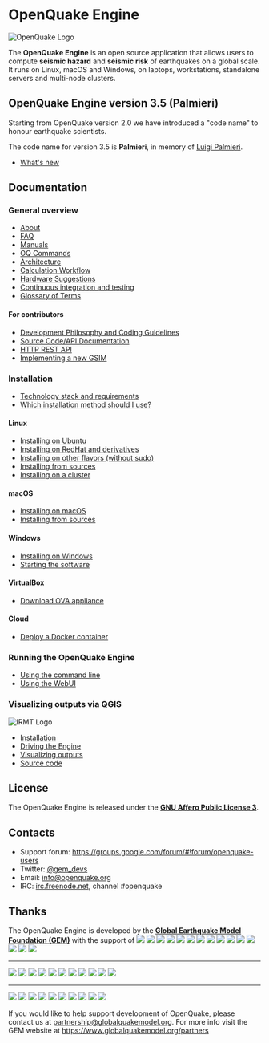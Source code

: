 # OpenQuake Engine

![OpenQuake Logo](https://github.com/gem/oq-infrastructure/raw/master/logos/oq-logo.png)

The **OpenQuake Engine** is an open source application that allows users to compute **seismic hazard** and **seismic risk** of earthquakes on a global scale. It runs on Linux, macOS and Windows, on laptops, workstations, standalone servers and multi-node clusters.

<!-- GEM BEGIN: apply the following patch with the proper values for the next release
-[![Build Status](https://travis-ci.org/gem/oq-engine.svg?branch=master)](https://travis-ci.org/gem/oq-engine)
 
-### Current stable
+## OpenQuake Engine version 2.6 (Gutenberg)
 
-Current stable version is the **OpenQuake Engine 2.5** 'Fourier'. The documentation is available at https://github.com/gem/oq-engine/tree/engine-2.5#openquake-engine.
-* [What's new](https://github.com/gem/oq-engine/blob/engine-2.5/doc/whats-new.md)
-
+Starting from OpenQuake version 2.0 we have introduced a "code name" to honour earthquake scientists.
 
+The code name for version 2.6 is **Gutenberg**, in memory of [Beno Gutenberg](https://en.wikipedia.org/wiki/Beno_Gutenberg).
+* [What's new](https://github.com/gem/oq-engine/blob/engine-2.6/doc/whats-new.md)
+ 
+## Documentation
-## Documentation (master tree)
-->
## OpenQuake Engine version 3.5 (Palmieri)

Starting from OpenQuake version 2.0 we have introduced a "code name" to honour earthquake scientists.

The code name for version 3.5 is **Palmieri**, in memory of [Luigi Palmieri](https://en.wikipedia.org/wiki/Luigi_Palmieri).

* [What's new](https://github.com/gem/oq-engine/blob/engine-3.5/doc/whats-new.md)

## Documentation

<!-- GEM END -->

### General overview

* [About](https://github.com/gem/oq-engine/blob/engine-3.5/doc/about.md)
* [FAQ](https://github.com/gem/oq-engine/blob/engine-3.5/doc/faq.md)
* [Manuals](https://www.globalquakemodel.org/single-post/OpenQuake-Engine-Manual)
* [OQ Commands](https://github.com/gem/oq-engine/blob/engine-3.5/doc/oq-commands.md)
* [Architecture](https://github.com/gem/oq-engine/blob/engine-3.5/doc/sphinx/architecture.rst)
* [Calculation Workflow](https://github.com/gem/oq-engine/blob/engine-3.5/doc/calculation-workflow.md)
* [Hardware Suggestions](https://github.com/gem/oq-engine/blob/engine-3.5/doc/hardware-suggestions.md)
* [Continuous integration and testing](https://github.com/gem/oq-engine/blob/engine-3.5/doc/testing.md)
* [Glossary of Terms](https://github.com/gem/oq-engine/blob/engine-3.5/doc/glossary.md)

#### For contributors

* [Development Philosophy and Coding Guidelines](https://github.com/gem/oq-engine/blob/engine-3.5/doc/development-guidelines.md)
* [Source Code/API Documentation](http://docs.openquake.org/oq-engine/)
* [HTTP REST API](https://github.com/gem/oq-engine/blob/engine-3.5/doc/web-api.md)
* [Implementing a new GSIM](https://github.com/gem/oq-engine/blob/engine-3.5/doc/implementing-new-gsim.md)

### Installation

* [Technology stack and requirements](https://github.com/gem/oq-engine/blob/engine-3.5/doc/requirements.md)
* [Which installation method should I use?](https://github.com/gem/oq-engine/blob/engine-3.5/doc/installing/overview.md)

#### Linux

* [Installing on Ubuntu](https://github.com/gem/oq-engine/blob/engine-3.5/doc/installing/ubuntu.md)
* [Installing on RedHat and derivatives](https://github.com/gem/oq-engine/blob/engine-3.5/doc/installing/rhel.md)
* [Installing on other flavors (without sudo)](https://github.com/gem/oq-engine/blob/engine-3.5/doc/installing/linux-generic.md)
* [Installing from sources](https://github.com/gem/oq-engine/blob/engine-3.5/doc/installing/development.md)
* [Installing on a cluster](https://github.com/gem/oq-engine/blob/engine-3.5/doc/installing/cluster.md)

#### macOS

* [Installing on macOS](https://github.com/gem/oq-engine/blob/engine-3.5/doc/installing/macos.md)
* [Installing from sources](https://github.com/gem/oq-engine/blob/engine-3.5/doc/installing/development.md#macos)

#### Windows

* [Installing on Windows](https://github.com/gem/oq-engine/blob/engine-3.5/doc/installing/windows.md)
* [Starting the software](https://github.com/gem/oq-engine/blob/engine-3.5/doc/running/windows.md)

#### VirtualBox

* [Download OVA appliance](https://downloads.openquake.org/ova/stable/)

#### Cloud

* [Deploy a Docker container](https://github.com/gem/oq-engine/blob/engine-3.5/doc/installing/docker.md)

### Running the OpenQuake Engine

* [Using the command line](https://github.com/gem/oq-engine/blob/engine-3.5/doc/running/unix.md)
* [Using the WebUI](https://github.com/gem/oq-engine/blob/engine-3.5/doc/running/server.md)

### Visualizing outputs via QGIS

![IRMT Logo](https://github.com/gem/oq-infrastructure/raw/master/icons/irmt_icon.png)

* [Installation](https://docs.openquake.org/oq-irmt-qgis/latest/00_installation.html)
* [Driving the Engine](https://docs.openquake.org/oq-irmt-qgis/latest/14_driving_the_oqengine.html)
* [Visualizing outputs](https://docs.openquake.org/oq-irmt-qgis/latest/15_viewer_dock.html)
* [Source code](https://github.com/gem/oq-irmt-qgis)

## License

The OpenQuake Engine is released under the **[GNU Affero Public License 3](https://github.com/gem/oq-engine/blob/engine-3.5/LICENSE)**.

## Contacts

* Support forum: https://groups.google.com/forum/#!forum/openquake-users
* Twitter: [@gem_devs](https://twitter.com/gem_devs)
* Email: info@openquake.org
* IRC: [irc.freenode.net](https://webchat.freenode.net/), channel #openquake

## Thanks

The OpenQuake Engine is developed by the **[Global Earthquake Model Foundation (GEM)](http://gem.foundation)** with the support of
![](https://github.com/gem/oq-infrastructure/raw/master/logos/aus.png)
![](https://github.com/gem/oq-infrastructure/raw/master/logos/cidigen.png)
![](https://github.com/gem/oq-infrastructure/raw/master/logos/sg_170x104.jpg)
![](https://github.com/gem/oq-infrastructure/raw/master/logos/gfz.png)
![](https://github.com/gem/oq-infrastructure/raw/master/logos/pcn.jpg)
![](https://github.com/gem/oq-infrastructure/raw/master/logos/nied.png)
![](https://github.com/gem/oq-infrastructure/raw/master/logos/nset.png)
![](https://github.com/gem/oq-infrastructure/raw/master/logos/morst.jpg)
![](https://github.com/gem/oq-infrastructure/raw/master/logos/RCN.jpg)
![](https://github.com/gem/oq-infrastructure/raw/master/logos/swiss_1.jpg)
![](https://github.com/gem/oq-infrastructure/raw/master/logos/tem.jpg)
![](https://github.com/gem/oq-infrastructure/raw/master/logos/TCIP-01.png)
![](https://github.com/gem/oq-infrastructure/raw/master/logos/nerc.png)
![](https://github.com/gem/oq-infrastructure/raw/master/logos/usaid_BsOsE8Z_QZnaG6c.jpg)
![](https://github.com/gem/oq-infrastructure/raw/master/logos/FUNVISIS_GEM_logo.png)

***

![](https://github.com/gem/oq-infrastructure/raw/master/logos/FMGlobal.jpg)
![](https://github.com/gem/oq-infrastructure/raw/master/logos/hannoverRe.jpg)
![](https://github.com/gem/oq-infrastructure/raw/master/logos/Nephila.jpg)
![](https://github.com/gem/oq-infrastructure/raw/master/logos/munichre_HwOCwR4.jpg)
![](https://github.com/gem/oq-infrastructure/raw/master/logos/zurich_3eh504q.jpg)
![](https://github.com/gem/oq-infrastructure/raw/master/logos/Air_JlQh6Ke.jpg)
![](https://github.com/gem/oq-infrastructure/raw/master/logos/sur_170x104.jpg)
![](https://github.com/gem/oq-infrastructure/raw/master/logos/EUCENTRE_BRAw8x4.jpg)
![](https://github.com/gem/oq-infrastructure/raw/master/logos/GiroJ.jpg)
![](https://github.com/gem/oq-infrastructure/raw/master/logos/arup.jpg)
![](https://github.com/gem/oq-infrastructure/raw/master/logos/OYO_1.jpg)

***

![](https://github.com/gem/oq-infrastructure/raw/master/logos/OECD.jpg)
![](https://github.com/gem/oq-infrastructure/raw/master/logos/worldbank_2.jpg)
![](https://github.com/gem/oq-infrastructure/raw/master/logos/ISDR.jpg)
![](https://github.com/gem/oq-infrastructure/raw/master/logos/Unesco.jpg)
![](https://github.com/gem/oq-infrastructure/raw/master/logos/iaspei.jpg)
![](https://github.com/gem/oq-infrastructure/raw/master/logos/iaee.jpg)
![](https://github.com/gem/oq-infrastructure/raw/master/logos/istructe.jpg)
![](https://github.com/gem/oq-infrastructure/raw/master/logos/cssc.jpg)
![](https://github.com/gem/oq-infrastructure/raw/master/logos/IRDRICSU.png)
![](https://github.com/gem/oq-infrastructure/raw/master/logos/EERI_GEM.png)

If you would like to help support development of OpenQuake, please contact us at [partnership@globalquakemodel.org](mailto:partnership@globalquakemodel.org).
For more info visit the GEM website at https://www.globalquakemodel.org/partners
